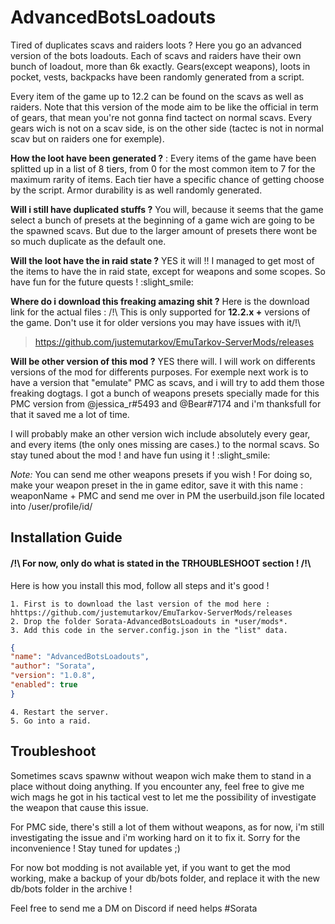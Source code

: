 # AdvancedBotsLoadouts
Tired of duplicates scavs and raiders loots ? Here you go an advanced version of the bots loadouts.
Each of scavs and raiders have their own bunch of loadout, more than 6k exactly. Gears(except weapons), loots in pocket, vests, backpacks have been randomly generated from a script.

Every item of the game up to 12.2 can be found on the scavs as well as raiders. Note that this version of the mode aim to be like the official in term of gears, that mean you're not gonna find tactect on normal scavs. Every gears wich is not on a scav side, is on the other side (tactec is not in normal scav but on raiders one for exemple).

**How the loot have been generated ?** :
Every items of the game have been splitted up in a list of 8 tiers, from 0 for the most common item to 7 for the maximum rarity of items. Each tier have a specific chance of getting choose by the script. Armor durability is as well randomly generated.

**Will i still have duplicated stuffs ?**
You will, because it seems that the game select a bunch of presets at the beginning of a game wich are going to be the spawned scavs. But due to the larger amount of presets there wont be so much duplicate as the default one.

**Will the loot have the in raid state ?**
YES it will !! I managed to get most of the items to have the in raid state, except for weapons and some scopes. So have fun for the future quests ! :slight_smile:


**Where do i download this freaking amazing shit ?**
Here is the download link for the actual files : 
/!\ This is only supported for **12.2.x +** versions of the game. Don't use it for older versions you may have issues with it/!\

> https://github.com/justemutarkov/EmuTarkov-ServerMods/releases


**Will be other version of this mod ?**
YES there will. I will work on differents versions of the mod for differents purposes.
For exemple next work is to have a version that "emulate" PMC as scavs, and i will try to add them those freaking dogtags. I got a bunch of weapons presets specially made for this PMC version from @jessica_r#5493 and @Bear#7174 and i'm thanksfull for that it saved me a lot of time.

I will probably make an other version wich include absolutely every gear, and every items (the only ones missing are cases.) to the normal scavs.
So stay tuned about the mod ! and have fun using it ! :slight_smile:

*Note:*
You can send me other weapons presets if you wish ! For doing so, make your weapon preset in the in game editor, save it with this name : weaponName + PMC and send me over in PM the userbuild.json file located into /user/profile/id/

## Installation Guide

#### /!\ For now, only do what is stated in the TRHOUBLESHOOT section ! /!\

Here is how you install this mod, follow all steps and it's good !

	1. First is to download the last version of the mod here : hhttps://github.com/justemutarkov/EmuTarkov-ServerMods/releases
	2. Drop the folder Sorata-AdvancedBotsLoadouts in *user/mods*.
	3. Add this code in the server.config.json in the "list" data.
	
```json
{
"name": "AdvancedBotsLoadouts",
"author": "Sorata",
"version": "1.0.8",
"enabled": true
}
```

	4. Restart the server.
	5. Go into a raid.
	
## Troubleshoot
Sometimes scavs spawnw without weapon wich make them to stand in a place without doing anything. If you encounter any, feel free to give me wich mags he got in his tactical vest to let me the possibility of investigate the weapon that cause this issue.

For PMC side, there's still a lot of them without weapons, as for now, i'm still investigating the issue and i'm working hard on it to fix it. Sorry for the inconvenience ! Stay tuned for updates ;)

For now bot modding is not available yet, if you want to get the mod working, make a backup of your db/bots folder, and replace it with the new db/bots folder in the archive !

Feel free to send me a DM on Discord if need helps #Sorata
